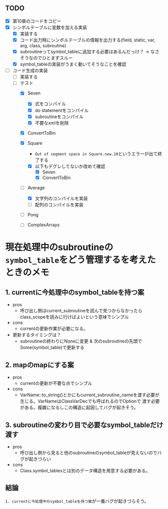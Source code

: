 ## TODO
- [x] 第10章のコードをコピー
- [x] シンボルテーブルに変数を加える実装
   	- [x] 実装する
   	- [x] コード出力時にシンボルテーブルの情報を出力する(field, static, var, arg, class, subroutine)
   	- [x] subroutineってsymbol_tableに追加する必要はあるんだっけ？	-> なさそうなのでひとまずスルー
   	- [x] symbol_tableの実装がうまく動いてそうなことを確認
- [ ] コード生成の実装
   	- [ ] 実装する
   	- [ ] テスト
       	- [x] Seven
           	- [x] 式をコンパイル
           	- [x] do statementをコンパイル
           	- [x] subroutineをコンパイル
           	- [x] 不要なxmlを削除
       	- [x] ConvertToBin
       	- [x] Square
            - `Out of segment space in Square.new.10`というエラーが出て終了する
            - [x] 以下もデグレしてないか改めて確認
                - [x] Seven
                - [x] ConvertToBin
       	- [ ] Average
            - [x] 文字列のコンパイルを実装
            - [ ] 配列のコンパイルを実装
       	- [ ] Pong
       	- [ ] ComplexArrays


# 現在処理中のsubroutineの`symbol_table`をどう管理するを考えたときのメモ
## 1. currentに今処理中のsymbol_tableを持つ案
- pros
   	- 呼び出し側はcurrent_subroutineを読んで見つからなかったらclass_scopeを読みに行けばよいという意味でシンプル
- cons
   	- currentの更新作業が必要になる。
- 更新するタイミングは？
   	- subroutineの終わりにNoneに変更 & 次のsubroutineの先頭でSome(symbol_table)で更新する

## 2. mapのmapにする案
- pros
	- currentの更新が不要な点でシンプル
-  cons
	- VarName::to_string()とかにもcurrent_subroutine_nameを渡す必要が生じる。VarNameはClassVarDecでも呼ばれるのでOption<String>で
 渡す必要がある。複雑になるしこの構造に起因してバグが起きそう。

## 3. subroutineの変わり目で必要なsymbol_tableだけ渡す
- pros
	- 呼び出し側から見ると他のsubroutineのsymbol_tableが見えないのでバグが起きづらい
- cons
	- Class.symbol_tablesとは別のデータ構造を用意する必要がある。

## 結論
`1. currentに今処理中のsymbol_tableを持つ案`が一番バグが起きづらそう。
